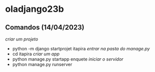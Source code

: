 # oladjango23b

## Comandos (14/04/2023)
*criar um projeto*
- python -m django startprojet itapira 
*entrar na pasta do manage.py*
- cd itapira
*criar um app* 
- python manage.py startapp enquete
*iniciar o servidor*
- python manage.py runserver 
